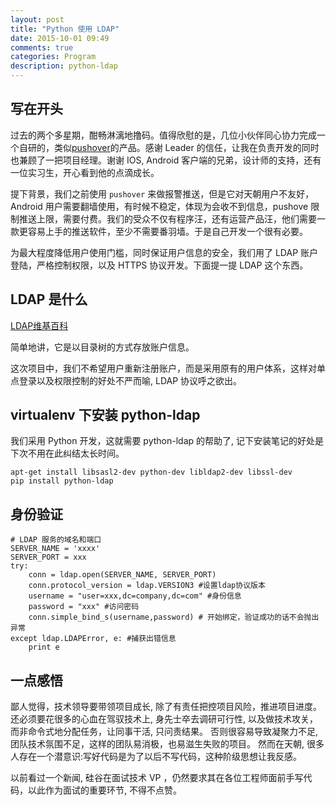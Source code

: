 ```yaml
---
layout: post
title: "Python 使用 LDAP"
date: 2015-10-01 09:49
comments: true
categories: Program
description: python-ldap
---
```


## 写在开头

过去的两个多星期，酣畅淋漓地撸码。值得欣慰的是，几位小伙伴同心协力完成一个自研的，类似[pushover](http://pushover.net)的产品。感谢 Leader 的信任，让我在负责开发的同时也兼顾了一把项目经理。谢谢 IOS, Android 客户端的兄弟，设计师的支持，还有一位实习生，开心看到他的点滴成长。

提下背景，我们之前使用 `pushover` 来做报警推送，但是它对天朝用户不友好，Android 用户需要翻墙使用，有时候不稳定，体现为会收不到信息，pushove 限制推送上限，需要付费。我们的受众不仅有程序汪，还有运营产品汪，他们需要一款更容易上手的推送软件，至少不需要番羽墙。于是自己开发一个很有必要。

为最大程度降低用户使用门槛，同时保证用户信息的安全，我们用了 LDAP 账户登陆，严格控制权限，以及 HTTPS 协议开发。下面提一提 LDAP 这个东西。

## LDAP 是什么

[LDAP维基百科](https://zh.wikipedia.org/wiki/%E8%BD%BB%E5%9E%8B%E7%9B%AE%E5%BD%95%E8%AE%BF%E9%97%AE%E5%8D%8F%E8%AE%AE)

简单地讲，它是以目录树的方式存放账户信息。

这次项目中，我们不希望用户重新注册账户，而是采用原有的用户体系，这样对单点登录以及权限控制的好处不严而喻, LDAP 协议呼之欲出。


## virtualenv 下安装 python-ldap

我们采用 Python 开发，这就需要 python-ldap 的帮助了, 记下安装笔记的好处是下次不用在此纠结太长时间。

```
apt-get install libsasl2-dev python-dev libldap2-dev libssl-dev
pip install python-ldap
```

## 身份验证

```
# LDAP 服务的域名和端口
SERVER_NAME = 'xxxx'
SERVER_PORT = xxx
try:
    conn = ldap.open(SERVER_NAME, SERVER_PORT)  
    conn.protocol_version = ldap.VERSION3 #设置ldap协议版本 
    username = "user=xxx,dc=company,dc=com" #身份信息
    password = "xxx" #访问密码
    conn.simple_bind_s(username,password) # 开始绑定，验证成功的话不会抛出异常
except ldap.LDAPError, e: #捕获出错信息
    print e
```

## 一点感悟

鄙人觉得，技术领导要带领项目成长, 除了有责任把控项目风险，推进项目进度。
还必须要花很多的心血在驾驭技术上,  身先士卒去调研可行性, 以及做技术攻关，
而非命令式地分配任务，让同事干活, 只问责结果。
否则很容易导致凝聚力不足,团队技术氛围不足，这样的团队易消极，也易滋生失败的项目。
然而在天朝, 很多人存在一个潜意识:写好代码是为了以后不写代码，这种阶级思想让我反感。

以前看过一个新闻, 硅谷在面试技术 VP ，仍然要求其在各位工程师面前手写代码，以此作为面试的重要环节, 不得不点赞。


